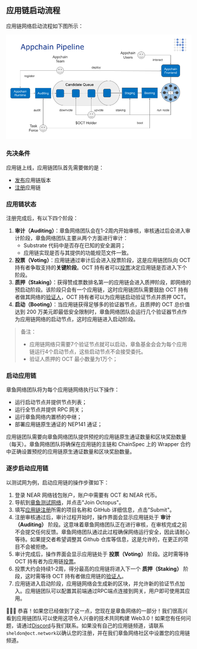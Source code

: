 ## 应用链启动流程

应用链网络启动流程如下图所示：

![启动流程](../../guides/appchain_pipeline.png)

### 先决条件

应用链上线，应用链团队首先需要做的是：

* [发布](./appchain-integrate.md)应用链版本
* [注册](./appchain-register.md)应用链

### 应用链状态

注册完成后，有以下四个阶段：

1. **审计（Auditing）**：章鱼网络团队会在1-2周内开始审核，审核通过后会进入审计阶段，章鱼网络团队主要从两个方面进行审计：
    * Substrate 代码中是否存在已知的安全漏洞；
    * 应用链实现是否与其提供的功能规范文件一致。
2. **投票（Voting）**：应用链通过审计后会进入投票阶段，这是应用链团队向 OCT 持有者争取支持的**关键阶段**。OCT 持有者可以[投票](./voting-appchain.md)决定应用链是否进入下个阶段。
3. **质押（Staking）**：获得赞成票数排名第一的应用链会进入质押阶段，即网络的预启动阶段。该阶段只会有一个应用链，这时应用链团队需要鼓励 OCT 持有者做其网络的[验证人](../maintain/validator-guide.md)，OCT 持有者可以为应用链启动验证节点并质押 OCT。
4. **启动（Booting）**：当应用链获得足够多的验证器节点，且质押的 OCT 总价值达到 200 万美元即最低安全限制时，章鱼网络团队会运行几个验证器节点作为应用链网络的启动节点，这时应用链进入启动阶段。

> 备注：
> * 应用链网络只需要7个验证节点就可以启动，章鱼基金会会为每个应用链运行4个启动节点，这些启动节点不会接受委托。
> * 验证人质押的 OCT 最小数量为1万个；

### 启动应用链

章鱼网络团队将为每个应用链网络执行以下操作：

* 运行启动节点并提供节点列表；
* 运行全节点并提供 RPC 网关；
* 运行章鱼网络内置桥的中继；
* 部署应用链原生通证的 NEP141 通证；

应用链团队需要向章鱼网络团队提供预挖的应用链原生通证数量和区块奖励数量（每天）。章鱼网络团队将确保在应用链的主链和 ChainSpec 上的 Wrapper 合约中正确设置预挖的应用链原生通证数量和区块奖励数量。

### 逐步启动应用链

以测试网为例，启动应用链的操作步骤如下：
1. 登录 NEAR 网络钱包账户，账户中需要有 OCT 和 NEAR 代币。
2. 导航到[章鱼测试网络](https://testnet.oct.network)，并点击"Join Octopus"。
3. 填写[应用链注册](./appchain-register.md)所需的项目名称和 GitHub 详细信息，点击"Submit"。
4. 注册审核通过后，审计过程开始时，操作界面会显示应用链处于 **审计（Auditing）** 阶段。这意味着章鱼网络团队正在进行审核，在审核完成之前不会提交任何反馈。章鱼网络团队通过此过程确保网络运行安全，因此请耐心等待。如果提交者希望调整其 Github 仓库等信息，这是允许的，在更正的项目不会被拒绝。
6. 审计完成后，操作界面会显示应用链处于 **投票（Voting）** 阶段。这时需等待 OCT 持有者为应用链[投票](./voting-appchain.md)。
7. 投票大约会持续1-2周，得分最高的应用链将进入下一个 **质押（Staking）** 阶段，这时需等待 OCT 持有者做应用链的[验证人](../maintain/validator-guide.md)。 
8. 应用链进入启动阶段，应用链网络会生成新的区块，并允许新的验证节点加入。应用链团队可以配置其前端通过RPC端点连接到网关，用户即可使用其应用。

🎉🎉🎉 恭喜！如果您已经做到了这一点，您现在是章鱼网络的一部分！我们很高兴看到应用链团队可以使用这项令人兴奋的技术共同构建 Web3.0！如果您有任何问题，请通过[Discord](https://discord.gg/6GTJBkZA9Q)与我们联系。如果没有自己的应用链频道，请联系`sheldon@oct.network`以确认您的注册，并在我们章鱼网络社区中设置您的应用链频道。